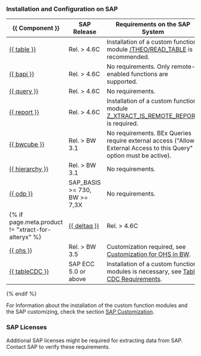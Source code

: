 
### Installation and Configuration on SAP


|{{ Component }}       | SAP Release           | Requirements on the SAP System        |
|----------------------|-----------------------|-------------------------------------------------------------------------------|
|[{{ table }}](site:documentation/table/)           | Rel. > 4.6C       | Installation of a custom function module [/THEO/READ_TABLE](site:documentation/setup-in-sap/custom-function-module-for-table-extraction/#installation-of-theoread_table) is recommended.    |
|[{{ bapi }}](site:documentation/bapi/)              | Rel. > 4.6C       | No requirements. Only remote-enabled functions are supported.                            |
|[{{ query }}](site:documentation/query/)             | Rel. > 4.6C       | No requirements.      |
|[{{ report }}](site:documentation/reports/)            | Rel. > 4.6C       | Installation of a custom function module [Z_XTRACT_IS_REMOTE_REPORT](site:documentation/setup-in-sap/custom-function-module-for-reports/) is required.   |
|[{{ bwcube }}](site:documentation/bw-cube/)            | Rel. > BW 3.1     | No requirements. BEx Queries require external access ("Allow External Access to this Query" option must be active).                                                                         |
|[{{ hierarchy }}](site:documentation/hierarchy/)       | Rel. > BW 3.1     | No requirements.      |
|[{{ odp }}](site:documentation/odp/)             | SAP_BASIS >= 730, BW >= 7,3X   | No requirements.   |
{% if page.meta.product != "xtract-for-alteryx" %}|[{{ deltaq }}](site:documentation/deltaq/)          | Rel. > 4.6C       | Customization required, see [Customization for DeltaQ](site:documentation/setup-in-sap/customization-for-deltaq/).     |
|[{{ ohs }}](site:documentation/ohs/)             | Rel. > BW 3.5     | Customization required, see [Customization for OHS in BW](site:documentation/setup-in-sap/customization-for-ohs-in-bw/).  |
|[{{ tableCDC }}](site:documentation/table-cdc/)      | SAP ECC 5.0 or above     | Installation of a custom function modules is necessary, see [Table CDC Requirements](site:documentation/table-cdc/#requirements). |
{% endif %}

For Information about the installation of the custom function modules and the SAP customizing, check the section [SAP Customization](site:documentation/setup-in-sap/).


### SAP Licenses
Additional SAP licenses might be required for extracting data from SAP. Contact SAP to verify these requirements.
